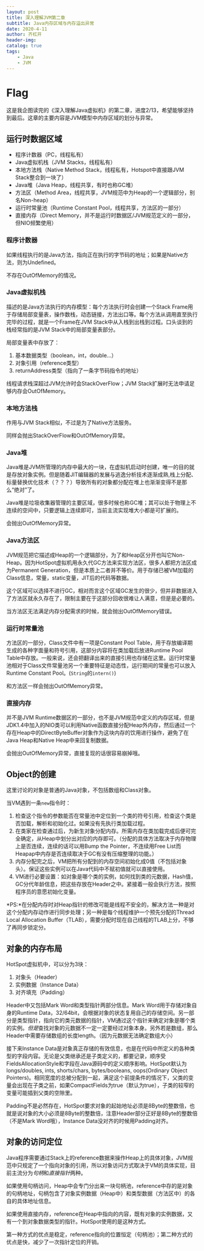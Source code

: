 ```yaml
---
layout:	post
title: 深入理解JVM第二章
subtitle: Java内存区域与内存溢出异常
date: 2020-4-11
author: 齐杠开
header-img: 
catalog: true
tags:
    - Java
    - JVM
---
```


# Flag

这是我企图读完的《深入理解Java虚拟机》的第二章，进度2/13，希望能够坚持到最后。这章的主要内容是JVM模型中内存区域的划分与异常。

## 运行时数据区域

- 程序计数器（PC，线程私有）
- Java虚拟机栈（JVM Stacks，线程私有）
- 本地方法栈（Native Method Stack，线程私有，Hotspot中直接跟JVM Stack整合到一块了）
- Java堆（Java Heap，线程共享，有时也称GC堆）
- 方法区（Method Area，线程共享，JVM规范中为Heap的一个逻辑部分，别名Non-heap）
- 运行时常量池（Runtime Constant Pool，线程共享，方法区的一部分）
- 直接内存（Direct Memory，并不是运行时数据区/JVM规范定义的一部分，但NIO频繁使用）

### 程序计数器

如果线程执行的是Java方法，指向正在执行的字节码的地址；如果是Native方法，则为Undefined。

不存在OutOfMemory的情况。

### Java虚拟机栈

描述的是Java方法执行的内存模型：每个方法执行时会创建一个Stack Frame用于存储局部变量表，操作数栈，动态链接，方法出口等。每个方法从调用直至执行完毕的过程，就是一个Frame在JVM Stack中从入栈到出栈到过程。口头谈到的栈经常指的是JVM Stack中的局部变量表部分。

局部变量表中存放了：
1. 基本数据类型（boolean，int，double...）
2. 对象引用（reference类型）
3. returnAddress类型（指向了一条字节码指令的地址）

线程请求栈深超过JVM允许时会StackOverFlow；JVM Stack扩展时无法申请足够内存会OutOfMemory。

### 本地方法栈

作用与JVM Stack相似，不过是为了Native方法服务。

同样会抛出StackOverFlow和OutOfMemory异常。

### Java堆

Java堆是JVM所管理的内存中最大的一块，在虚拟机启动时创建，唯一的目的就是存放对象实例。但是随着JIT编辑器的发展与逃逸分析技术逐渐成熟,栈上分配、标量替换优化技术（？？？）导致所有的对象都分配在堆上也渐渐变得不是那么“绝对”了。

Java堆是垃圾收集器管理的主要区域，很多时候也称GC堆；其可以处于物理上不连续的空间中，只要逻辑上连续即可，当前主流实现堆大小都是可扩展的。

会抛出OutOfMemory异常。

### Java方法区

JVM规范把它描述成Heap的一个逻辑部分，为了和Heap区分开也叫它Non-Heap。因为HotSpot虚拟机用永久代GC方法来实现方法区，很多人都把方法区成为Permanent Generation，但是本质上二者并不等价。用于存储已被VM加载的Class信息，常量，static变量，JIT后的代码等数据。

这个区域可以选择不进行GC，相对而言这个区域GC发生的很少，但并非数据进入了方法区就永久存在了，限制主要在于这部分回收很难让人满意，但是是必要的。

当方法区无法满足内存分配需求的时候，就会抛出OutOfMemory错误。

### 运行时常量池

方法区的一部分，Class文件中有一项是Constant Pool Table，用于存放编译期生成的各种字面量和符号引用，这部分内容将在类加载后放进Runtime Pool Table中存放。一般来说，还会把翻译出来的直接引用也存储在这里。运行时常量池相对于Class文件常量池另一个重要特征是动态性，运行期间的常量也可以放入Runtime Constant Pool。(```String```的```intern()```)

和方法区一样会抛出OutOfMemory异常。

### 直接内存

并不是JVM Runtime数据区的一部分，也不是JVM规范中定义的内存区域，但是JDK1.4中加入的NIO类可以利用Native函数直接分配Heap外内存，然后通过一个存在Heap中的DirectByteBuffer对象作为这块内存的饮用进行操作，避免了在Java Heap和Native Heap中来回复制数据。

会抛出OutOfMemory异常，直接复现的话很容易崩掉哦。

## Object的创建

这里讨论的对象是普通的Java对象，不包括数组和Class对象。

当VM遇到一条```new```指令时：
1. 检查这个指令的参数能否在常量池中定位到一个类的符号引用，检查这个类是否加载，解析和初始化过。如果没有先执行类加载过程。
2. 在类家在检查通过后，为新生对象分配内存。所需内存在类加载完成后便可完全确定，从Heap中划分出对应的内存即可。（分配的具体方法取决于内存物理上是否连续，连续的话可以用Bump the Pointer，不连续用Free List而Heapap中内存是否连续取决于GC有没有压缩整理的功能。）
3. 内存分配完之后，VM把所有分配到的内存空间初始化成0值（不包括对象头）。保证这些实例可以在Java代码中不赋初值就可以直接使用。
4. VM进行必要设置：如对象是哪个类的实例，如何找到类的元数据，Hash值，GC分代年龄信息，把这些存放在Header之中。紧接着一般会执行<init>方法，按照程序员的意愿初始化变量。

*PS:*在分配内存时对Heap指针的修改可能是线程不安全的，解决方法一种是对这个分配内存动作进行同步处理；另一种是每个线程维护一个预先分配的Thread Local Allocation Buffer（TLAB），需要分配时现在自己线程的TLAB上分，不够了再同步锁定分。

## 对象的内存布局

HotSpot虚拟机中，可以分为3块：
1. 对象头（Header）
2. 实例数据（Instance Data）
3. 对齐填充（Padding）

Header中又包括Mark Word和类型指针两部分信息。Mark Word用于存储对象自身的Runtime Data，32/64bit，会根据对象的状态复用自己的存储空间。另一部分是类型指针，指向它的类元数据的指针，VM通过这个指针来确定对象是哪个类的实例。*但是*查找对象的元数据不一定一定要经过对象本身。另外若是数组，那么Header中需要存储数组的长度length。（因为元数据无法确定数组大小）

接下来Instance Data是对象真正存储的有效信息，也是在代码中所定义的各种类型的字段内容。无论是父类继承还是子类定义的，都要记录，顺序受FieldsAllocationStyle和字段在Java源码中的定义顺序影响。HotSpot默认为longs/doubles, ints, shorts/chars, bytes/booleans, oops(Ordinary Object Pointers)。相同宽度的总被分配到一起，满足这个前提条件的情况下，父类的变量会出现在子类之前，如果CompactFields为true（默认为true），子类的较窄的变量可能插到父类的空隙里。

Padding不是必然存在，HotSpot要求对象的起始地址必须是8Byte的整数倍，也就是说对象的大小必须是8Byte的整数倍，注意Header部分正好是8Byte的整数倍（不是Mark Word哦），Instance Data没对齐的时候用Padding对齐。

## 对象的访问定位

Java程序需要通过Stack上的reference数据来操作Heap上的具体对象，JVM规范中只规定了一个指向对象的引用，所以对象访问方式取决于VM的具体实现，目前主流分为*句柄*和*直接指针*两种。

如果使用句柄访问，Heap中会专门分出来一块句柄池，reference中存的是对象的句柄地址，句柄包含了对象实例数据（Heap中）和类型数据（方法区中）的各自的具体地址信息。

如果使用直接内存，reference在Heap中指向的内容，既有对象的实例数据，又有一个到对象数据类型的指针。HotSpot使用的是这种方式。

第一种方式的优点是稳定，reference指向的位置恒定（句柄池）；第二种方式的优点是快，减少了一次指针定位的开销。
